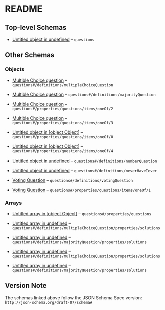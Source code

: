 # README

## Top-level Schemas

*   [Untitled object in undefined](./questions.md) – `questions`

## Other Schemas

### Objects

*   [Multible Choice question](./questions-definitions-multible-choice-question.md) – `questions#/definitions/multipleChoiceQuestion`

*   [Multible Choice question](./questions-definitions-multible-choice-question-1.md "Let them vote on a topic") – `questions#/definitions/majorityQuestion`

*   [Multible Choice question](./questions-properties-questions-items-oneof-multible-choice-question.md) – `questions#/properties/questions/items/oneOf/2`

*   [Multible Choice question](./questions-properties-questions-items-oneof-multible-choice-question-1.md "Let them vote on a topic") – `questions#/properties/questions/items/oneOf/3`

*   [Untitled object in \[object Object\]](./questions-properties-questions-items-oneof-0.md "A question where you hav to guess a number (could be a year or e") – `questions#/properties/questions/items/oneOf/0`

*   [Untitled object in \[object Object\]](./questions-properties-questions-items-oneof-4.md "Never Have I Ever Question") – `questions#/properties/questions/items/oneOf/4`

*   [Untitled object in undefined](./questions-definitions-numberquestion.md "A question where you hav to guess a number (could be a year or e") – `questions#/definitions/numberQuestion`

*   [Untitled object in undefined](./questions-definitions-neverhaveiever.md "Never Have I Ever Question") – `questions#/definitions/neverHaveIever`

*   [Voting Question](./questions-definitions-voting-question.md "A question where one of the members is voted") – `questions#/definitions/votingQuestion`

*   [Voting Question](./questions-properties-questions-items-oneof-voting-question.md "A question where one of the members is voted") – `questions#/properties/questions/items/oneOf/1`

### Arrays

*   [Untitled array in \[object Object\]](./questions-properties-questions.md "The questionset's questions") – `questions#/properties/questions`

*   [Untitled array in undefined](./questions-definitions-multible-choice-question-properties-solutions.md "An array containing the possible Solutions") – `questions#/definitions/multipleChoiceQuestion/properties/solutions`

*   [Untitled array in undefined](./questions-definitions-multible-choice-question-1-properties-solutions.md "An array containing the possible Solutions") – `questions#/definitions/majorityQuestion/properties/solutions`

*   [Untitled array in undefined](./questions-definitions-multible-choice-question-properties-solutions.md "An array containing the possible Solutions") – `questions#/definitions/multipleChoiceQuestion/properties/solutions`

*   [Untitled array in undefined](./questions-definitions-multible-choice-question-1-properties-solutions.md "An array containing the possible Solutions") – `questions#/definitions/majorityQuestion/properties/solutions`

## Version Note

The schemas linked above follow the JSON Schema Spec version: `http://json-schema.org/draft-07/schema#`
